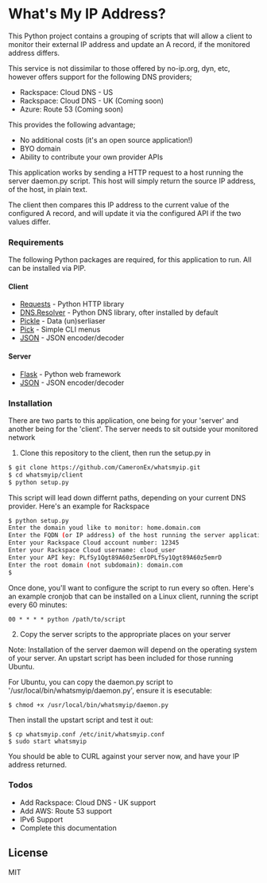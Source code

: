 # What's My IP Address?

This Python project contains a grouping of scripts that will allow a client to monitor their external IP address and update an A record, if the monitored address differs.

This service is not dissimilar to those offered by no-ip.org, dyn, etc, however offers support for the following DNS providers;

  - Rackspace: Cloud DNS - US
  - Rackspace: Cloud DNS - UK (Coming soon)
  - Azure: Route 53 (Coming soon)

This provides the following advantage;

  - No additional costs (it's an open source application!)
  - BYO domain
  - Ability to contribute your own provider APIs
 
This application works by sending a HTTP request to a host running the server daemon.py script. This host will simply return the source IP address, of the host, in plain text.

The client then compares this IP address to the current value of the configured A record, and will update it via the configured API if the two values differ.

### Requirements

The following Python packages are required, for this application to run. All can be installed via PIP.

#### Client
* [Requests] - Python HTTP library
* [DNS.Resolver] - Python DNS library, ofter installed by default
* [Pickle] - Data (un)serliaser
* [Pick] - Simple CLI menus
* [JSON] - JSON encoder/decoder

#### Server
* [Flask] - Python web framework
* [JSON] - JSON encoder/decoder

### Installation

There are two parts to this application, one being for your 'server' and another being for the 'client'. The server needs to sit outside your monitored network

1. Clone this repository to the client, then run the setup.py in 

```sh
$ git clone https://github.com/CameronEx/whatsmyip.git
$ cd whatsmyip/client
$ python setup.py
```

This script will lead down differnt paths, depending on your current DNS provider. Here's an example for Rackspace

```sh
$ python setup.py
Enter the domain youd like to monitor: home.domain.com
Enter the FQDN (or IP address) of the host running the server application. Format should be http://host.com:port: http://domain.com:8081
Enter your Rackspace Cloud account number: 12345
Enter your Rackspace Cloud username: cloud_user
Enter your API key: PLfSy1Qgt89A60z5emrDPLfSy1Qgt89A60z5emrD
Enter the root domain (not subdomain): domain.com
$
```

Once done, you'll want to configure the script to run every so often. Here's an example cronjob that can be installed on a Linux client, running the script every 60 minutes:
```
00 * * * * python /path/to/script
```

2. Copy the server scripts to the appropriate places on your server

Note: Installation of the server daemon will depend on the operating system of your server. An upstart script has been included for those running Ubuntu.

For Ubuntu, you can copy the daemon.py script to '/usr/local/bin/whatsmyip/daemon.py', ensure it is esecutable:
```$ cp daemon.py /usr/local/bin/whatsmyip/daemon.py
$ chmod +x /usr/local/bin/whatsmyip/daemon.py
```

Then install the upstart script and test it out:
```
$ cp whatsmyip.conf /etc/init/whatsmyip.conf
$ sudo start whatsmyip
```

You should be able to CURL against your server now, and have your IP address returned.


### Todos

 - Add Rackspace: Cloud DNS - UK support
 - Add AWS: Route 53 support
 - IPv6 Support
 - Complete this documentation


License
----

MIT

[Requests]: <http://docs.python-requests.org/en/master/>
[DNS.Resolver]: <http://www.dnspython.org/>
[Pickle]: <https://docs.python.org/2/library/pickle.html>
[Pick]: <https://pypi.python.org/pypi/pick>
[JSON]: <https://docs.python.org/2/library/json.html>
[Flask]: <http://flask.pocoo.org/>
   